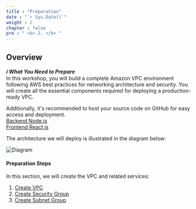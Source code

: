 ```yaml
---
title : "Preparation"
date : "`r Sys.Date()`"
weight : 2
chapter : false
pre : " <b> 2. </b> "
---
```


## Overview
***ℹ️ What You Need to Prepare***  
In this workshop, you will build a complete Amazon VPC environment following AWS best practices for networking architecture and security. You will create all the essential components required for deploying a production-ready VPC.

Additionally, it's recommended to host your source code on GitHub for easy access and deployment.  
[Backend Node.js](https://github.com/hoainam1308/DeployedBEAWS.git)  
[Frontend React.js](https://github.com/hoainam1308/DeployedFEAWS.git)

The architecture we will deploy is illustrated in the diagram below:

![Diagram](/images/2/diagram.png?featherlight=false&width=90pc)

#### Preparation Steps

In this section, we will create the VPC and related services:

1. [Create VPC](2-preparation/1-create-vpc)
2. [Create Security Group](2-preparation/2-create-security-group)
3. [Create Subnet Group](2-preparation/3-create-subnet-group)